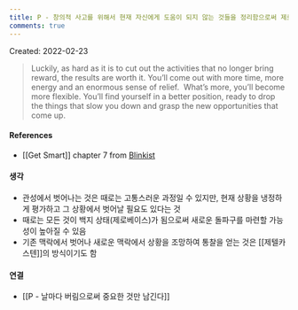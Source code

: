 ```yaml
---
title: P - 창의적 사고를 위해서 현재 자신에게 도움이 되지 않는 것들을 정리함으로써 제로베이스를 만든다
comments: true
---
```


Created: 2022-02-23

>Luckily, as hard as it is to cut out the activities that no longer bring reward, the results are worth it. You’ll come out with more time, more energy and an enormous sense of relief. 
>What’s more, you’ll become more flexible. You’ll find yourself in a better position, ready to drop the things that slow you down and grasp the new opportunities that come up.

#### References
- [[Get Smart]] chapter 7 from [Blinkist](https://www.blinkist.com/)

#### 생각
- 관성에서 벗어나는 것은 때로는 고통스러운 과정일 수 있지만, 현재 상황을 냉정하게 평가하고 그 상황에서 벗어날 필요도 있다는 것
- 때로는 모든 것이 백지 상태(제로베이스)가 됨으로써 새로운 돌파구를 마련할 가능성이 높아질 수 있음
- 기존 맥락에서 벗어나 새로운 맥락에서 상황을 조망하여 통찰을 얻는 것은 [[제텔카스텐]]의 방식이기도 함 

#### 연결
- [[P - 날마다 버림으로써 중요한 것만 남긴다]]